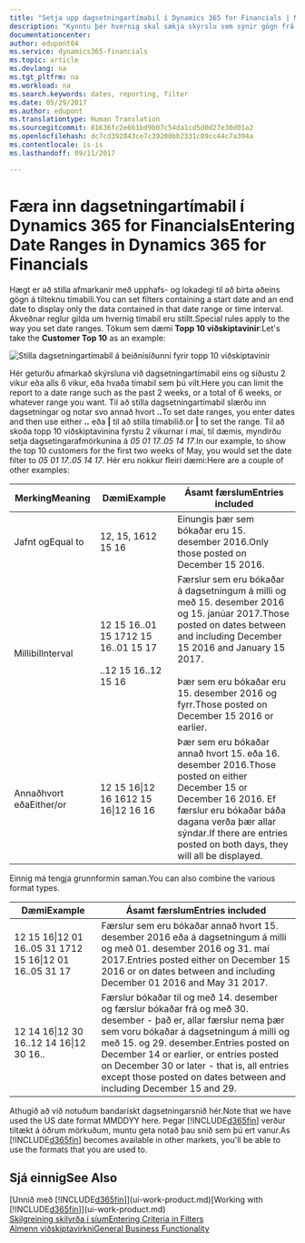 ```yaml
---
title: "Setja upp dagsetningartímabil í Dynamics 365 for Financials | Microsoft Docs"
description: "Kynntu þér hvernig skal sækja skýrslu sem sýnir gögn frá ákveðnu tímabili með því að nota dagsetningartímabil í Dynamics 365 for Financials."
documentationcenter: 
author: edupont04
ms.service: dynamics365-financials
ms.topic: article
ms.devlang: na
ms.tgt_pltfrm: na
ms.workload: na
ms.search.keywords: dates, reporting, filter
ms.date: 05/29/2017
ms.author: edupont
ms.translationtype: Human Translation
ms.sourcegitcommit: 81636fc2e661bd9b07c54da1cd5d0d27e30d01a2
ms.openlocfilehash: dc7cd392843ce7c39200bb2331c09cc44c7a394a
ms.contentlocale: is-is
ms.lasthandoff: 09/11/2017

---
```

# <a name="entering-date-ranges-in-dynamics-365-for-financials"></a><span data-ttu-id="ee417-103">Færa inn dagsetningartímabil í Dynamics 365 for Financials</span><span class="sxs-lookup"><span data-stu-id="ee417-103">Entering Date Ranges in Dynamics 365 for Financials</span></span>
<span data-ttu-id="ee417-104">Hægt er að stilla afmarkanir með upphafs- og lokadegi til að birta aðeins gögn á tilteknu tímabili.</span><span class="sxs-lookup"><span data-stu-id="ee417-104">You can set filters containing a start date and an end date to display only the data contained in that date range or time interval.</span></span> <span data-ttu-id="ee417-105">Ákveðnar reglur gilda um hvernig tímabil eru stillt.</span><span class="sxs-lookup"><span data-stu-id="ee417-105">Special rules apply to the way you set date ranges.</span></span> <span data-ttu-id="ee417-106">Tökum sem dæmi **Topp 10 viðskiptavinir**:</span><span class="sxs-lookup"><span data-stu-id="ee417-106">Let's take the **Customer Top 10** as an example:</span></span>

![Stilla dagsetningartímabil á beiðnisíðunni fyrir topp 10 viðskiptavinir](./media/ui-enter-date-ranges/customer-top10-list.png)

<span data-ttu-id="ee417-108">Hér geturðu afmarkað skýrsluna við dagsetningartímabil eins og síðustu 2 vikur eða alls 6 vikur, eða hvaða tímabil sem þú vilt.</span><span class="sxs-lookup"><span data-stu-id="ee417-108">Here you can limit the report to a date range such as the past 2 weeks, or a total of 6 weeks, or whatever range you want.</span></span> <span data-ttu-id="ee417-109">Til að stilla dagsetningartímabil slærðu inn dagsetningar og notar svo annað hvort **..**</span><span class="sxs-lookup"><span data-stu-id="ee417-109">To set date ranges, you enter dates and then use either **..**</span></span> <span data-ttu-id="ee417-110">eða **|** til að stilla tímabilið.</span><span class="sxs-lookup"><span data-stu-id="ee417-110">or **|** to set the range.</span></span> <span data-ttu-id="ee417-111">Til að skoða topp 10 viðskiptavinina fyrstu 2 vikurnar í maí, til dæmis, myndirðu setja dagsetingarafmörkunina á *05 01 17..05 14 17*.</span><span class="sxs-lookup"><span data-stu-id="ee417-111">In our example, to show the top 10 customers for the first two weeks of May, you would set the date filter to *05 01 17..05 14 17*.</span></span>
<span data-ttu-id="ee417-112">Hér eru nokkur fleiri dæmi:</span><span class="sxs-lookup"><span data-stu-id="ee417-112">Here are a couple of other examples:</span></span>

| <span data-ttu-id="ee417-113">Merking</span><span class="sxs-lookup"><span data-stu-id="ee417-113">Meaning</span></span> | <span data-ttu-id="ee417-114">Dæmi</span><span class="sxs-lookup"><span data-stu-id="ee417-114">Example</span></span> | <span data-ttu-id="ee417-115">Ásamt færslum</span><span class="sxs-lookup"><span data-stu-id="ee417-115">Entries included</span></span> |
|---|---|---|
|<span data-ttu-id="ee417-116">Jafnt og</span><span class="sxs-lookup"><span data-stu-id="ee417-116">Equal to</span></span>| <span data-ttu-id="ee417-117">12, 15, 16</span><span class="sxs-lookup"><span data-stu-id="ee417-117">12 15 16</span></span> |<span data-ttu-id="ee417-118">Einungis þær sem bókaðar eru 15. desember 2016.</span><span class="sxs-lookup"><span data-stu-id="ee417-118">Only those posted on December 15 2016.</span></span>|
|<span data-ttu-id="ee417-119">Millibil</span><span class="sxs-lookup"><span data-stu-id="ee417-119">Interval</span></span>| <span data-ttu-id="ee417-120">12 15 16..01 15 17</span><span class="sxs-lookup"><span data-stu-id="ee417-120">12 15 16..01 15 17</span></span><br /><br /><span data-ttu-id="ee417-121">..12 15 16</span><span class="sxs-lookup"><span data-stu-id="ee417-121">..12 15 16</span></span>|<span data-ttu-id="ee417-122">Færslur sem eru bókaðar á dagsetningum á milli og með 15. desember 2016 og 15. janúar 2017.</span><span class="sxs-lookup"><span data-stu-id="ee417-122">Those posted on dates between and including December 15 2016 and January 15 2017.</span></span><br /><br /><span data-ttu-id="ee417-123">Þær sem eru bókaðar eru 15. desember 2016 og fyrr.</span><span class="sxs-lookup"><span data-stu-id="ee417-123">Those posted on December 15 2016 or earlier.</span></span>|
|<span data-ttu-id="ee417-124">Annaðhvort eða</span><span class="sxs-lookup"><span data-stu-id="ee417-124">Either/or</span></span>|<span data-ttu-id="ee417-125">12 15 16&#124;12 16 16</span><span class="sxs-lookup"><span data-stu-id="ee417-125">12 15 16&#124;12 16 16</span></span>|<span data-ttu-id="ee417-126">Þær sem eru bókaðar annað hvort 15. eða 16. desember 2016.</span><span class="sxs-lookup"><span data-stu-id="ee417-126">Those posted on either December 15 or December 16 2016.</span></span> <span data-ttu-id="ee417-127">Ef færslur eru bókaðar báða dagana verða þær allar sýndar.</span><span class="sxs-lookup"><span data-stu-id="ee417-127">If there are entries posted on both days, they will all be displayed.</span></span>|

<span data-ttu-id="ee417-128">Einnig má tengja grunnformin saman.</span><span class="sxs-lookup"><span data-stu-id="ee417-128">You can also combine the various format types.</span></span>

| <span data-ttu-id="ee417-129">Dæmi</span><span class="sxs-lookup"><span data-stu-id="ee417-129">Example</span></span> | <span data-ttu-id="ee417-130">Ásamt færslum</span><span class="sxs-lookup"><span data-stu-id="ee417-130">Entries included</span></span> |
|---|---|
|<span data-ttu-id="ee417-131">12 15 16&#124;12 01 16..05 31 17</span><span class="sxs-lookup"><span data-stu-id="ee417-131">12 15 16&#124;12 01 16..05 31 17</span></span> | <span data-ttu-id="ee417-132">Færslur sem eru bókaðar annað hvort 15. desember 2016 eða á dagsetningum á milli og með 01. desember 2016 og 31. maí 2017.</span><span class="sxs-lookup"><span data-stu-id="ee417-132">Entries posted either on December 15 2016 or on dates between and including December 01 2016 and May 31 2017.</span></span> |
|<span data-ttu-id="ee417-133">12 14 16&#124;12 30 16</span><span class="sxs-lookup"><span data-stu-id="ee417-133">..12 14 16&#124;12 30 16..</span></span> | <span data-ttu-id="ee417-134">Færslur bókaðar til og með 14. desember og færslur bókaðar frá og með 30. desember - það er, allar færslur nema þær sem voru bókaðar á dagsetningum á milli og með 15. og 29. desember.</span><span class="sxs-lookup"><span data-stu-id="ee417-134">Entries posted on December 14 or earlier, or entries posted on December 30 or later - that is, all entries except those posted on dates between and including December 15 and 29.</span></span> |

<span data-ttu-id="ee417-135">Athugið að við notuðum bandarískt dagsetningarsnið hér.</span><span class="sxs-lookup"><span data-stu-id="ee417-135">Note that we have used the US date format MMDDYY here.</span></span> <span data-ttu-id="ee417-136">Þegar [!INCLUDE[d365fin](includes/d365fin_md.md)] verður tiltækt á öðrum mörkuðum, muntu geta notað þau snið sem þú ert vanur.</span><span class="sxs-lookup"><span data-stu-id="ee417-136">As [!INCLUDE[d365fin](includes/d365fin_md.md)] becomes available in other markets, you'll be able to use the formats that you are used to.</span></span>

## <a name="see-also"></a><span data-ttu-id="ee417-137">Sjá einnig</span><span class="sxs-lookup"><span data-stu-id="ee417-137">See Also</span></span>
<span data-ttu-id="ee417-138">[Unnið með [!INCLUDE[d365fin](includes/d365fin_long_md.md)]](ui-work-product.md)</span><span class="sxs-lookup"><span data-stu-id="ee417-138">[Working with [!INCLUDE[d365fin](includes/d365fin_long_md.md)]](ui-work-product.md)</span></span>  
[<span data-ttu-id="ee417-139">Skilgreining skilyrða í síum</span><span class="sxs-lookup"><span data-stu-id="ee417-139">Entering Criteria in Filters </span></span>](ui-enter-criteria-filters.md)  
[<span data-ttu-id="ee417-140">Almenn viðskiptavirkni</span><span class="sxs-lookup"><span data-stu-id="ee417-140">General Business Functionality</span></span>](ui-across-business-areas.md)

